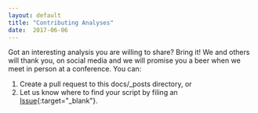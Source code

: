 ```yaml
---
layout: default
title: "Contributing Analyses"
date:  2017-06-06
---
```


Got an interesting analysis you are willing to share? Bring it! We and others will thank you, on social media and we will promise you a beer when we meet in person at a conference. You can:

1. Create a pull request to this docs/_posts directory, or
2. Let us know where to find your script by filing an [Issue](https://github.com/waldronlab/curatedMetagenomicData/issues){:target="_blank"}.
